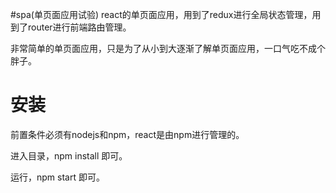 #spa(单页面应用试验)
react的单页面应用，用到了redux进行全局状态管理，用到了router进行前端路由管理。

非常简单的单页面应用，只是为了从小到大逐渐了解单页面应用，一口气吃不成个胖子。

# 安装

前置条件必须有nodejs和npm，react是由npm进行管理的。

进入目录，npm install 即可。

运行，npm start 即可。



